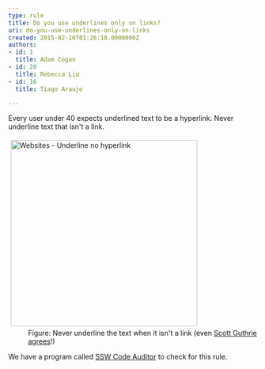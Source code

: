 ```yaml
---
type: rule
title: Do you use underlines only on links?
uri: do-you-use-underlines-only-on-links
created: 2015-02-16T01:26:10.0000000Z
authors:
- id: 1
  title: Adam Cogan
- id: 20
  title: Rebecca Liu
- id: 16
  title: Tiago Araujo

---
```




<span class='intro'> <p>Every user under 40 expects underlined text to be a hyperlink. Never underline text that isn't a link.</p> </span>

<dl class="image"><dt> 
      <img alt="Websites - Underline no hyperlink" src="http&#58;//www.ssw.com.au/SSW/Standards/Rules/Images/Websites_UnderlineNoHyperlink.gif" style="margin&#58;5px;width&#58;377px;" />
   </dt><dd>Figure&#58; Never underline the text when it isn't a link (even 
      <a target="_blank" href="http&#58;//www.ssw.com.au/ssw/Redirect/Microsoft/ScottGu.htm">Scott Guthrie agrees</a>!)</dd></dl> We have a program called 
<a href="http&#58;//www.ssw.com.au/ssw/CodeAuditor/Rules.aspx#BreadCrumbs">SSW Code Auditor</a> to check for this rule. 


